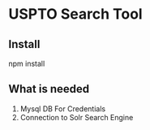 # USPTO Search Tool 

## Install 
npm install


## What is needed
1) Mysql DB For Credentials
2) Connection to Solr Search Engine 

 
